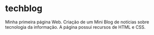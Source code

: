 # techblog
Minha primeira página Web. Criação de um Mini Blog de notícias sobre tecnologia da informação. A página possui recursos de HTML e CSS.
